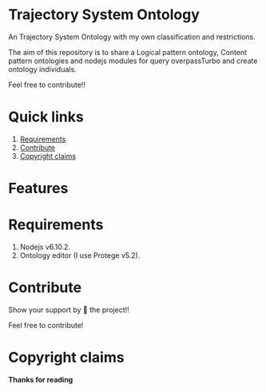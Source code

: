 # Trajectory System Ontology
An Trajectory System Ontology with my own classification and restrictions.

The aim of this repository is to share a Logical pattern ontology, Content pattern ontologies and nodejs modules for query overpassTurbo and create ontology individuals.

Feel free to contribute!!

# Quick links
1. [Requirements](#requirements)
2. [Contribute](#contribute)
3. [Copyright claims](#copyright-claims)

# Features
# Requirements
1. Nodejs v6.10.2.
2. Ontology editor (I use Protege v5.2).

# Contribute
Show your support by 🌟 the project!!

Feel free to contribute!

# Copyright claims

**Thanks for reading**
